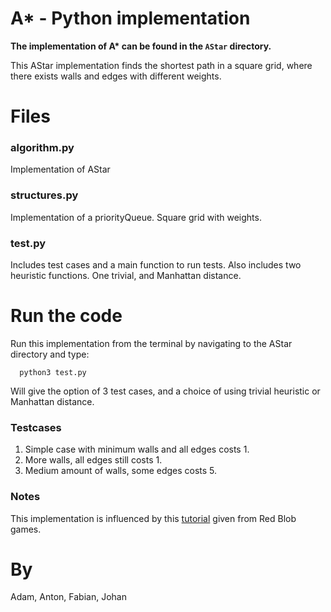 A* - Python implementation
============================

__The implementation of A* can be found in the `AStar` directory.__

This AStar implementation finds the shortest path in a square grid, where there exists walls and edges with different weights.

# Files
### algorithm.py
Implementation of AStar

### structures.py
Implementation of a priorityQueue.
Square grid with weights.

### test.py
Includes test cases and a main function to run tests.
Also includes two heuristic functions. One trivial, and Manhattan distance.

# Run the code
Run this implementation from the terminal by navigating to the AStar directory and type:

```
  python3 test.py
```

Will give the option of 3 test cases, and a choice of using trivial heuristic or Manhattan distance.

### Testcases
1. Simple case with minimum walls and all edges costs 1.
2. More walls, all edges still costs 1.
3. Medium amount of walls, some edges costs 5.

### Notes
This implementation is influenced by this [tutorial](http://www.redblobgames.com/pathfinding/a-star/implementation.html) given from Red Blob games.

# By
Adam, Anton, Fabian, Johan


